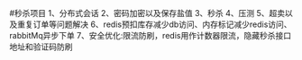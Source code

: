 #秒杀项目
1、分布式会话
2、密码加密以及保存盐值
3、秒杀
4、压测
5、超卖以及重复订单等问题解决
6、redis预扣库存减少db访问、内存标记减少redis访问、rabbitMq异步下单
7、安全优化:限流防刷，redis用作计数器限流，隐藏秒杀接口地址和验证码防刷